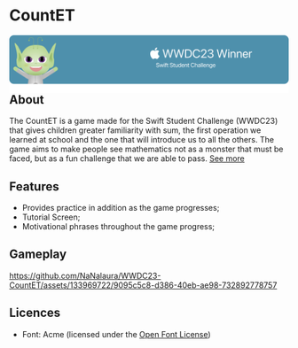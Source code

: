 # CountET

<p align="center">
   <img align="left" src="Resources/Banner 2.png" width=1246px>
</p>

## About

   The CountET is a game made for the Swift Student Challenge (WWDC23) that gives children greater familiarity with sum, the first operation we learned at school and the one that will introduce us to all the others. The game aims to make people see mathematics not as a monster that must be faced, but as a fun challenge that we are able to pass. [See more](https://github.com/NaNalaura/WWDC23-CountET/blob/main/CountET.swiftpm/README.md)

## Features

* Provides practice in addition as the game progresses;
* Tutorial Screen;
* Motivational phrases throughout the game progress;


## Gameplay

https://github.com/NaNalaura/WWDC23-CountET/assets/133969722/9095c5c8-d386-40eb-ae98-732892778757

## Licences
* Font: Acme (licensed under the [Open Font License](https://scripts.sil.org/cms/scripts/page.php?site_id=nrsi&id=OFL))
